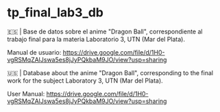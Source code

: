 # tp_final_lab3_db
🇪🇸 | Base de datos sobre el anime "Dragon Ball", correspondiente al trabajo final para la materia Laboratorio 3, UTN (Mar del Plata).

Manual de usuario: https://drive.google.com/file/d/1H0-vgRSMqZAlJswa5es8jJyPQkbaM9JO/view?usp=sharing

🇺🇸 | Database about the anime "Dragon Ball", corresponding to the final work for the subject Laboratory 3, UTN (Mar del Plata).

User Manual: https://drive.google.com/file/d/1H0-vgRSMqZAlJswa5es8jJyPQkbaM9JO/view?usp=sharing
